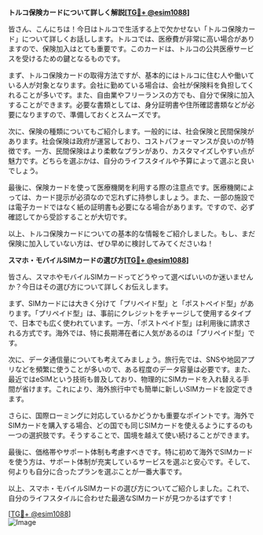 **トルコ保険カードについて詳しく解説[[TG💪+ @esim1088](https://t.me/s/esim1088)]**

皆さん、こんにちは！今日はトルコで生活する上で欠かせない「トルコ保険カード」について詳しくお話しします。トルコでは、医療費が非常に高い場合がありますので、保険加入はとても重要です。このカードは、トルコの公共医療サービスを受けるための鍵となるものです。

まず、トルコ保険カードの取得方法ですが、基本的にはトルコに住む人や働いている人が対象となります。会社に勤めている場合は、会社が保険料を負担してくれることが多いです。また、自由業やフリーランスの方でも、自分で保険に加入することができます。必要な書類としては、身分証明書や住所確認書類などが必要になりますので、準備しておくとスムーズです。

次に、保険の種類についてもご紹介します。一般的には、社会保険と民間保険があります。社会保険は政府が運営しており、コストパフォーマンスが良いのが特徴です。一方、民間保険はより柔軟なプランがあり、カスタマイズしやすい点が魅力です。どちらを選ぶかは、自分のライフスタイルや予算によって選ぶと良いでしょう。

最後に、保険カードを使って医療機関を利用する際の注意点です。医療機関によっては、カード提示が必須なので忘れずに持参しましょう。また、一部の施設では電子カードではなく紙の証明書も必要になる場合があります。ですので、必ず確認してから受診することが大切です。

以上、トルコ保険カードについての基本的な情報をご紹介しました。もし、まだ保険に加入していない方は、ぜひ早めに検討してみてくださいね！

**スマホ・モバイルSIMカードの選び方[[TG💪+ @esim1088](https://t.me/s/esim1088)]**

皆さん、スマホやモバイルSIMカードってどうやって選べばいいのか迷いませんか？今日はその選び方について詳しくお伝えします。

まず、SIMカードには大きく分けて「プリペイド型」と「ポストペイド型」があります。「プリペイド型」は、事前にクレジットをチャージして使用するタイプで、日本でも広く使われています。一方、「ポストペイド型」は利用後に請求される方式です。海外では、特に長期滞在者に人気があるのは「プリペイド型」です。

次に、データ通信量についても考えてみましょう。旅行先では、SNSや地図アプリなどを頻繁に使うことが多いので、ある程度のデータ容量は必要です。また、最近ではeSIMという技術も普及しており、物理的にSIMカードを入れ替える手間が省けます。これにより、海外旅行中でも簡単に新しいSIMカードを設定できます。

さらに、国際ローミングに対応しているかどうかも重要なポイントです。海外でSIMカードを購入する場合、どの国でも同じSIMカードを使えるようにするのも一つの選択肢です。そうすることで、国境を越えて使い続けることができます。

最後に、価格帯やサポート体制も考慮すべきです。特に初めて海外でSIMカードを使う方は、サポート体制が充実しているサービスを選ぶと安心です。そして、何よりも自分に合ったプランを選ぶことが一番大事です。

以上、スマホ・モバイルSIMカードの選び方についてご紹介しました。これで、自分のライフスタイルに合わせた最適なSIMカードが見つかるはずです！

[[TG💪+ @esim1088](https://t.me/s/esim1088)]  
![Image](https://i.postimg.cc/Y0z9fWf4/image.png)
